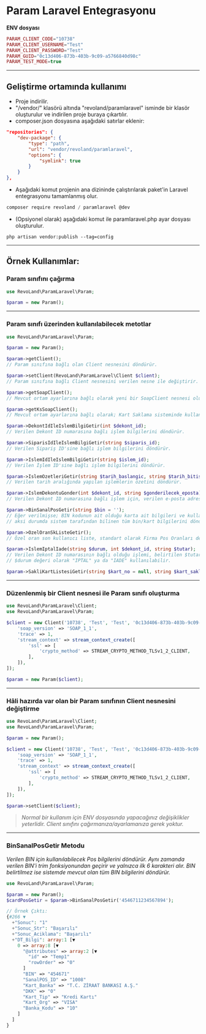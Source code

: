 # Param Laravel Entegrasyonu

**ENV dosyası**

``` php
PARAM_CLIENT_CODE="10738"
PARAM_CLIENT_USERNAME="Test"
PARAM_CLIENT_PASSWORD="Test"
PARAM_GUID="0c13d406-873b-403b-9c09-a5766840d98c"
PARAM_TEST_MODE=true
```

___

## Geliştirme ortamında kullanımı

* Proje indirilir.
* "/vendor/" klasörü altında "revoland/paramlaravel" isminde bir klasör oluşturulur ve indirilen proje buraya çıkartılır.
* composer.json dosyasına aşağıdaki satırlar eklenir:

``` json
"repositories": {
    "dev-package": {
        "type": "path",
        "url": "vendor/revoland/paramlaravel",
        "options": {
            "symlink": true
        }
    }
},
```

* Aşağıdaki komut projenin ana dizininde çalıştırılarak paket'in Laravel entegrasyonu tamamlanmış olur.

``` js
composer require revoland / paramlaravel @dev
```

* (Opsiyonel olarak) aşağıdaki komut ile paramlaravel.php ayar dosyası oluşturulur.

``` 
php artisan vendor:publish --tag=config
```

___

## Örnek Kullanımlar:

### Param sınıfını çağırma

``` php
use RevoLand\ParamLaravel\Param;

$param = new Param();
```

___

### Param sınıfı üzerinden kullanılabilecek metotlar

``` php
use RevoLand\ParamLaravel\Param;

$param = new Param();

$param->getClient();
// Param sınıfına bağlı olan Client nesnesini döndürür.

$param->setClient(RevoLand\ParamLaravel\Client $client);
// Param sınıfına bağlı Client nesnesini verilen nesne ile değiştirir.

$param->getSoapClient();
// Mevcut ortam ayarlarına bağlı olarak yeni bir SoapClient nesnesi oluşturur.

$param->getKsSoapClient();
// Mevcut ortam ayarlarına bağlı olarak; Kart Saklama sisteminde kullanılmak üzere yeni bir SoapClient nesnesi oluşturur.

$param->DekontIdIleIslemBilgiGetir(int $dekont_id);
// Verilen Dekont ID numarasına bağlı işlem bilgilerini döndürür.

$param->SiparisIdIleIslemBilgiGetir(string $siparis_id);
// Verilen Sipariş ID'sine bağlı işlem bilgilerini döndürür.

$param->IslemIdIleIslemBilgiGetir(string $islem_id);
// Verilen İşlem ID'sine bağlı işlem bilgilerini döndürür.

$param->IslemOzetleriGetir(string $tarih_baslangic, string $tarih_bitis);
// Verilen tarih aralığında yapılan işlemlerin özetini döndürür.

$param->IslemDekontuGonder(int $dekont_id, string $gonderilecek_eposta);
// Verilen Dekont ID numarasına bağlı işlem için, verilen e-posta adresine işlem bilgilerini gönderir.

$param->BinSanalPosGetir(string $bin = '');
// Eğer verilmişse; BIN kodunun ait olduğu karta ait bilgileri ve kullanılabilek SanalPos_Id değerini döndürür,
// aksi durumda sistem tarafından bilinen tüm bin/kart bilgilerini döndürür.

$param->OzelOranSkListeGetir();
// Özel oran son kullanıcı liste, standart olarak Firma Pos Oranları deki metottan dönen oranların aynısı döner. Üye işyerinin müşterisine göstereceği komisyon oranlarını listeler. 

$param->IslemIptalIade(string $durum, int $dekont_id, string $tutar);
// Verilen Dekont ID numarasının bağlı olduğu işlemi, belirtilen $tutar üzerinden iptal/iade eder.
// $durum değeri olarak "IPTAL" ya da "IADE" kullanılabilir.

$param->SakliKartListesiGetir(string $kart_no = null, string $kart_saklama_kisi_id = null);
```

___

### Düzenlenmiş bir Client nesnesi ile Param sınıfı oluşturma

``` php
use RevoLand\ParamLaravel\Client;
use RevoLand\ParamLaravel\Param;

$client = new Client('10738', 'Test', 'Test', '0c13d406-873b-403b-9c09-a5766840d98c', true, [
    'soap_version' => 'SOAP_1_1',
    'trace' => 1,
    'stream_context' => stream_context_create([
        'ssl' => [
            'crypto_method' => STREAM_CRYPTO_METHOD_TLSv1_2_CLIENT,
        ],
    ]),
]);

$param = new Param($client);
```

___

### Hâli hazırda var olan bir Param sınıfının Client nesnesini değiştirme

``` php
use RevoLand\ParamLaravel\Client;
use RevoLand\ParamLaravel\Param;

$param = new Param();

$client = new Client('10738', 'Test', 'Test', '0c13d406-873b-403b-9c09-a5766840d98c', true, [
    'soap_version' => 'SOAP_1_1',
    'trace' => 1,
    'stream_context' => stream_context_create([
        'ssl' => [
            'crypto_method' => STREAM_CRYPTO_METHOD_TLSv1_2_CLIENT,
        ],
    ]),
]);

$param->setClient($client);
```

> *Normal bir kullanım için ENV dosyasında yapacağınız değişiklikler yeterlidir. Client sınıfını çağırmanıza/ayarlamanıza gerek yoktur.*

___

### BinSanalPosGetir Metodu

*Verilen BIN için kullanılabilecek Pos bilgilerini döndürür. Aynı zamanda verilen BIN'i trim fonksiyonundan geçirir ve yalnızca ilk 6 karakteri alır. BIN belirtilmez ise sistemde mevcut olan tüm BIN bilgilerini döndürür.*

``` php
use RevoLand\ParamLaravel\Param;

$param = new Param();
$cardPosGetir = $param->BinSanalPosGetir('4546711234567894');

// Örnek Çıktı:
{#266 ▼
  +"Sonuc": "1"
  +"Sonuc_Str": "Başarılı"
  +"Sonuc_Aciklama": "Başarılı"
  +"DT_Bilgi": array:1 [▼
    0 => array:8 [▼
      "@attributes" => array:2 [▼
        "id" => "Temp1"
        "rowOrder" => "0"
      ]
      "BIN" => "454671"
      "SanalPOS_ID" => "1008"
      "Kart_Banka" => "T.C. ZİRAAT BANKASI A.Ş."
      "DKK" => "0"
      "Kart_Tip" => "Kredi Kartı"
      "Kart_Org" => "VISA"
      "Banka_Kodu" => "10"
    ]
  ]
}
```
